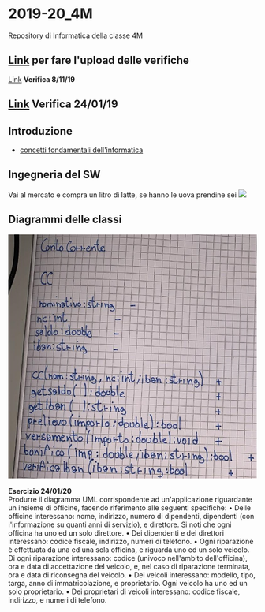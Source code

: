 # 2019-20_4M
Repository di Informatica della classe 4M


## [Link](https://script.google.com/macros/s/AKfycbx3Mn36N3G4CfGV-ju_NDdMtc9tr9-tkwm4Md-Xrei6GoYffiAs/exec) **per fare l'upload delle verifiche**

[Link](https://docs.google.com/document/d/1kOz3-40qowkA11BvfyNgN8kR9aijXcTVZm4Y3wl0xD4/edit?usp=sharing) **Verifica 8/11/19**

## [Link](https://docs.google.com/document/d/1xgcI_vC2KKHlk8-1fHTsrljq0jJsOBPXKFEcXeMKWXs/edit?usp=sharing) **Verifica 24/01/19**

## Introduzione
- [concetti fondamentali dell'informatica](http://aptiva.v2.cs.unibo.it/wiki/index.php/Concetti_fondamentali_dell%27Informatica)

## Ingegneria del SW
Vai al mercato e compra un litro di latte, se hanno le uova prendine sei
![](https://swaltersky.files.wordpress.com/2012/02/tire-swing-cartoon.jpg)

## Diagrammi delle classi
![](diagramma%20della%20classe%20ContoCorrente.jpg)

**Esercizio 24/01/20** <br>
Produrre il diagramma UML corrispondente ad un'applicazione riguardante un insieme di officine,
facendo riferimento alle seguenti specifiche:
• Delle officine interessano: nome, indirizzo, numero di dipendenti, dipendenti (con l'informazione
su quanti anni di servizio), e direttore. Si noti che ogni officina ha uno ed un solo direttore.
• Dei dipendenti e dei direttori interessano: codice fiscale, indirizzo, numeri di telefono.
• Ogni riparazione è effettuata da una ed una sola officina, e riguarda uno ed un solo veicolo. Di ogni riparazione interessano: codice (univoco nell'ambito dell'officina), ora e data di accettazione del veicolo, e, nel caso di riparazione terminata, ora e data di riconsegna del veicolo.
• Dei veicoli interessano: modello, tipo, targa, anno di immatricolazione, e proprietario. Ogni veicolo ha uno ed un solo proprietario.
• Dei proprietari di veicoli interessano: codice fiscale, indirizzo, e numeri di telefono.


